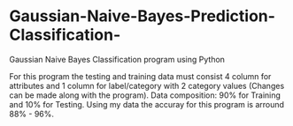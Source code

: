 # Gaussian-Naive-Bayes-Prediction-Classification-
Gaussian Naive Bayes Classification program using Python

For this program the testing and training data must consist 4 column for attributes and 1 column for label/category with 2 category values (Changes can be made along with the program).
Data composition: 90% for Training and 10% for Testing.
Using my data the accuray for this program is arround 88% - 96%.
